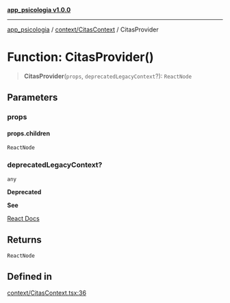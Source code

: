 [**app_psicologia v1.0.0**](../../../README.md)

***

[app_psicologia](../../../modules.md) / [context/CitasContext](../README.md) / CitasProvider

# Function: CitasProvider()

> **CitasProvider**(`props`, `deprecatedLegacyContext`?): `ReactNode`

## Parameters

### props

#### props.children

`ReactNode`

### deprecatedLegacyContext?

`any`

**Deprecated**

**See**

[React Docs](https://legacy.reactjs.org/docs/legacy-context.html#referencing-context-in-lifecycle-methods)

## Returns

`ReactNode`

## Defined in

[context/CitasContext.tsx:36](https://github.com/XxtbmfxX/app_psicologia/blob/1b7e1a732f6dc51a16bb04e0db4a2462b477a368/context/CitasContext.tsx#L36)
